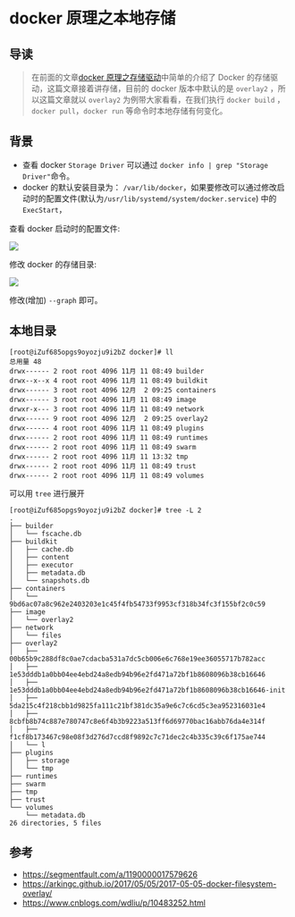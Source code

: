 # docker 原理之本地存储


## 导读
> 在前面的文章[docker 原理之存储驱动](../docker-storage)中简单的介绍了 Docker 的存储驱动，这篇文章接着讲存储，目前的 docker 版本中默认的是 `overlay2` ，所以这篇文章就以 `overlay2` 为例带大家看看，在我们执行 `docker build` ，`docker pull`，`docker run` 等命令时本地存储有何变化。

## 背景
- 查看 docker `Storage Driver` 可以通过 `docker info | grep "Storage Driver"`命令。
- docker 的默认安装目录为： `/var/lib/docker`，如果要修改可以通过修改启动时的配置文件(默认为`/usr/lib/systemd/system/docker.service`) 中的 `ExecStart`，

查看 docker 启动时的配置文件: 

![](https://gitee.com/russellgao/blogs-image/raw/master/images/docker/docker-local-storage-1.jpg)

修改 docker 的存储目录:

![](https://gitee.com/russellgao/blogs-image/raw/master/images/docker/docker-local-storage-2.jpg)

修改(增加) `--graph` 即可。

## 本地目录
```shell script
[root@iZuf685opgs9oyozju9i2bZ docker]# ll
总用量 48
drwx------ 2 root root 4096 11月 11 08:49 builder
drwx--x--x 4 root root 4096 11月 11 08:49 buildkit
drwx------ 3 root root 4096 12月  2 09:25 containers
drwx------ 3 root root 4096 11月 11 08:49 image
drwxr-x--- 3 root root 4096 11月 11 08:49 network
drwx------ 9 root root 4096 12月  2 09:25 overlay2
drwx------ 4 root root 4096 11月 11 08:49 plugins
drwx------ 2 root root 4096 11月 11 08:49 runtimes
drwx------ 2 root root 4096 11月 11 08:49 swarm
drwx------ 2 root root 4096 11月 11 13:32 tmp
drwx------ 2 root root 4096 11月 11 08:49 trust
drwx------ 2 root root 4096 11月 11 08:49 volumes
```

可以用 `tree` 进行展开
```shell script
[root@iZuf685opgs9oyozju9i2bZ docker]# tree -L 2
.
├── builder
│   └── fscache.db
├── buildkit
│   ├── cache.db
│   ├── content
│   ├── executor
│   ├── metadata.db
│   └── snapshots.db
├── containers
│   └── 9bd6ac07a8c962e2403203e1c45f4fb54733f9953cf318b34fc3f155bf2c0c59
├── image
│   └── overlay2
├── network
│   └── files
├── overlay2
│   ├── 00b65b9c288df8c0ae7cdacba531a7dc5cb006e6c768e19ee36055717b782acc
│   ├── 1e53dddb1a0bb04ee4ebd24a8edb94b96e2fd471a72bf1b8608096b38cb16646
│   ├── 1e53dddb1a0bb04ee4ebd24a8edb94b96e2fd471a72bf1b8608096b38cb16646-init
│   ├── 5da215c4f218cbb1d9825fa111c21bf381dc35a9e6c7c6cd5c3ea952316031e4
│   ├── 8cbfb8b74c887e780747c8e6f4b3b9223a513ff6d69770bac16abb76da4e314f
│   ├── f1cf8b173467c98e08f3d276d7ccd8f9892c7c71dec2c4b335c39c6f175ae744
│   └── l
├── plugins
│   ├── storage
│   └── tmp
├── runtimes
├── swarm
├── tmp
├── trust
└── volumes
    └── metadata.db
26 directories, 5 files
```


## 参考
- https://segmentfault.com/a/1190000017579626
- https://arkingc.github.io/2017/05/05/2017-05-05-docker-filesystem-overlay/
- https://www.cnblogs.com/wdliu/p/10483252.html


